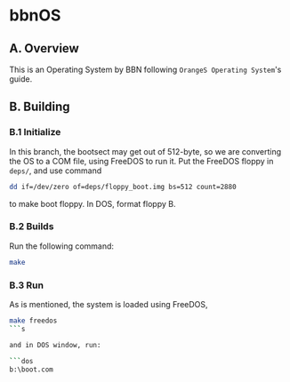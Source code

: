 # bbnOS

## A. Overview

This is an Operating System by BBN following `OrangeS Operating System`'s guide.

## B. Building

### B.1 Initialize

In this branch, the bootsect may get out of 512-byte, so we are converting the OS to a COM file, using FreeDOS to run it. Put the FreeDOS floppy in `deps/`, and use command 

```bash
dd if=/dev/zero of=deps/floppy_boot.img bs=512 count=2880
``` 

to make boot floppy. In DOS, format floppy B. 

### B.2 Builds

Run the following command:

```bash
make 
``` 

### B.3 Run

As is mentioned, the system is loaded using FreeDOS,

```bash
make freedos
```s

and in DOS window, run:

```dos
b:\boot.com
```